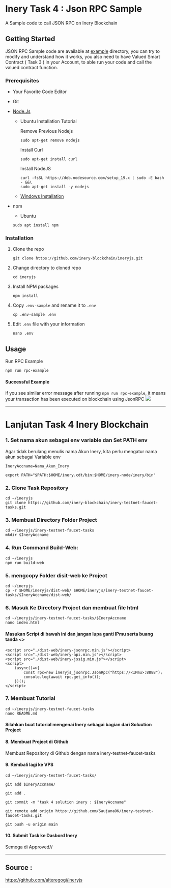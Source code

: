 # Inery Task 4 : Json RPC Sample
A Sample code to call JSON RPC on Inery Blockchain

## Getting Started

JSON RPC Sample code are available at [example](https://github.com/alteregogi/ineryjs/blob/master/example/) directory, you can try to modify and understand how it works, you also need to have Valued Smart Contract ( Task 3 ) in your Account, to able run your code and call the valued contract function.


### Prerequisites

- Your Favorite Code Editor
- Git
- [Node.Js](https://nodejs.dev/en/)

  - Ubuntu Installation Tutorial

    Remove Previous Nodejs

    ```
    sudo apt-get remove nodejs
    ```

    Install Curl

    ```
    sudo apt-get install curl
    ```

    Install NodeJS

    ```
    curl -fsSL https://deb.nodesource.com/setup_19.x | sudo -E bash - &&\
    sudo apt-get install -y nodejs
    ```

    

  - [Windows Installation](https://nodejs.org/dist/v18.12.1/node-v18.12.1-x64.msi)

- npm

  - Ubuntu

  ```
  sudo apt install npm
  ```


### Installation

1. Clone the repo

   ```
   git clone https://github.com/inery-blockchain/ineryjs.git
   ```

2. Change directory to cloned repo

   ```
   cd ineryjs
   ```

3. Install NPM packages

   ```
   npm install
   ```

4. Copy `.env-sample` and rename it to `.env`

   ```
   cp .env-sample .env
   ```

5. Edit ```.env``` file with your information

   ```
   nano .env
   ```


## Usage

Run RPC Example

```
npm run rpc-example
```

#### Successful Example

if you see similar error message after running ``npm run rpc-example``, it means your transaction has been executed on blockchain using JsonRPC
![](https://snipboard.io/JQ1hnc.jpg)

_____________________

# Lanjutan Task 4 Inery Blockchain

### 1. Set nama akun sebagai env variable dan Set PATH env

Agar tidak berulang menulis nama Akun Inery, kita perlu mengatur nama akun sebagai Variable env

```
IneryAccname=Nama_Akun_Inery
```
```
export PATH="$PATH:$HOME/inery.cdt/bin:$HOME/inery-node/inery/bin"
```

### 2. Clone Task Repository
```
cd ~/ineryjs
git clone https://github.com/inery-blockchain/inery-testnet-faucet-tasks.git
```

### 3. Membuat Directory Folder Project
```
cd ~/ineryjs/inery-testnet-faucet-tasks
mkdir $IneryAccname
```

### 4. Run Command Build-Web:

```
cd ~/ineryjs
npm run build-web
```

### 5. mengcopy Folder disit-web ke Project
```
cd ~/ineryjs
cp -r $HOME/ineryjs/dist-web/ $HOME/ineryjs/inery-testnet-faucet-tasks/$IneryAccname/dist-web/
```

### 6. Masuk Ke Directory Project dan membuat file html
```
cd ~/ineryjs/inery-testnet-faucet-tasks/$IneryAccname
nano index.html
```

#### Masukan Script di bawah ini dan jangan lupa ganti IPmu serta buang tanda <>
```
<script src="./dist-web/inery-jsonrpc.min.js"></script>
<script src="./dist-web/inery-api.min.js"></script>
<script src="./dist-web/inery-jssig.min.js"></script>
<script>
    (async()=>{
        const rpc=new ineryjs_jsonrpc.JsonRpc("https://<IPmu>:8888");
        console.log(await rpc.get_info());
    })();
</script>
```
### 7. Membuat Tutorial
```
cd ~/ineryjs/inery-testnet-faucet-tasks
nano README.md
```
#### Silahkan buat tutorial mengenai Inery sebagai bagian dari Soluution Project

#### 8. Membuat Project di Github
Membuat Repository di Github dengan nama inery-testnet-faucet-tasks

#### 9.  Kembali lagi ke VPS
```
cd ~/ineryjs/inery-testnet-faucet-tasks/
```
```
git add $IneryAccname/
```
```
git add .
```
```
git commit -m "task 4 solution inery : $IneryAccname"
```
```
git remote add origin https://github.com/SaujanaOK/inery-testnet-faucet-tasks.git
```
```
git push -u origin main
```

#### 10. Submit Task ke Dasbord Inery
Semoga di Approved//
_____________________

## Source :
https://github.com/alteregogi/ineryjs
